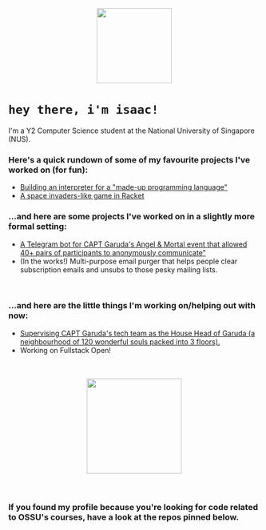 <div id="header" align="center">
  <img src="http://i63.servimg.com/u/f63/12/53/83/84/ani10.gif" width="150"/>
</div>

# <code>hey there, i'm isaac!</code>
I'm a Y2 Computer Science student at the National University of Singapore (NUS).
<br>
<div id="main_content">
  <h3>Here's a quick rundown of some of my favourite projects I've worked on (for fun):</h3>
  <ul>
    <li><a href="https://github.com/frymash/UW-Programming-Languages/blob/main/Homeworks/Homework%205/hw5.rkt">Building an interpreter for a "made-up programming language"</a></li>
    <li><a href="https://github.com/frymash/UBCx-HtCx/blob/master/Final%20Projects/Space%20Invaders%20(HtC1x)/space-invaders-without-function-templates.rkt">A space invaders-like game in Racket</a></li>
  </ul>

  <h3>...and here are some projects I've worked on in a slightly more formal setting:</h3>
  <ul>
    <li><a href="https://github.com/Garuda-Techs/AnM-Bot">A Telegram bot for CAPT Garuda's Angel & Mortal event that allowed 40+ pairs of participants to anonymously communicate"</a></li>
    <li>(In the works!) Multi-purpose email purger that helps people clear subscription emails and unsubs to those pesky mailing lists.</a></li>
  </ul>
  
  <br>
  
  <h3>...and here are the little things I'm working on/helping out with now:</h3>
  <ul>
    <li><a href="https://github.com/Garuda-techs">Supervising CAPT Garuda's tech team as the House Head of Garuda (a neighbourhood of 120 wonderful souls packed into 3 floors).</a></li>
    <li>Working on Fullstack Open!</li>
  </ul>
</div>


<br>
<br>

<div id="stats" align="center">
  <a href="https://github.com/anuraghazra/github-readme-stats">
    <img src="https://github-readme-stats.vercel.app/api/top-langs/?username=frymash&layout=compact&theme=dark" height="190"/>
  </a>
</div>

<br>
<br>

<h3>If you found my profile because you're looking for code related to OSSU's courses, have a look at the repos pinned below. </h3>
